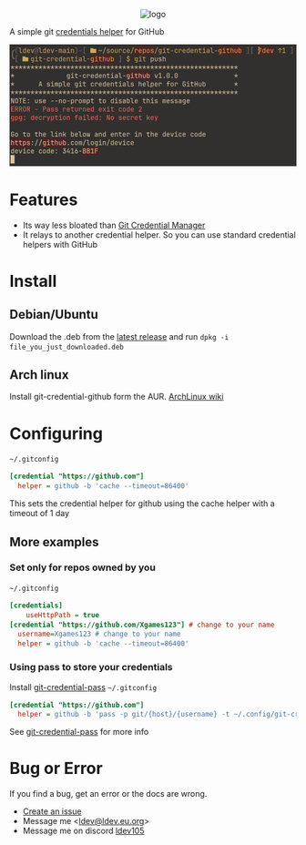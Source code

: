 <p align="center">
  <img src="https://github.com/Xgames123/git-credential-github/blob/main/logo.png?raw=true" alt="logo"/>
</p>

A simple git [credentials helper](https://git-scm.com/docs/gitcredentials) for GitHub

![Screenshot of a device code request](example.png)


# Features
* Its way less bloated than [Git Credential Manager](https://github.blog/2022-04-07-git-credential-manager-authentication-for-everyone)
* It relays to another credential helper. So you can use standard credential helpers with GitHub

# Install

## Debian/Ubuntu
Download the .deb from the [latest release](https://github.com/xgames123/git-credential-github/releases/latest) and run ```dpkg -i file_you_just_downloaded.deb```

## Arch linux
Install git-credential-github form the AUR. [ArchLinux wiki](https://wiki.archlinux.org/title/Arch_User_Repository#Installing_and_upgrading_packages)

# Configuring
```~/.gitconfig```
```ini
[credential "https://github.com"]
  helper = github -b 'cache --timeout=86400'
```
This sets the credential helper for github using the cache helper with a timeout of 1 day

## More examples

### Set only for repos owned by you
```~/.gitconfig```
```ini
[credentials]
	useHttpPath = true
[credential "https://github.com/Xgames123"] # change to your name
  username=Xgames123 # change to your name
  helper = github -b 'cache --timeout=86400'
```

### Using pass to store your credentials
Install [git-credential-pass](https://github.com/Xgames123/git-credential-pass)
```~/.gitconfig```
```ini
[credential "https://github.com"]
  helper = github -b 'pass -p git/{host}/{username} -t ~/.config/git-credential-pass/default.template'
```
See [git-credential-pass](https://github.com/Xgames123/git-credential-pass) for more info

# Bug or Error
If you find a bug, get an error or the docs are wrong.
* [Create an issue](https://github.com/Xgames123/git-credential-github/issues/new/)
* Message me <[ldev@ldev.eu.org](mailto://ldev@ldev.eu.org)>
* Message me on discord [ldev105](https://ldev.eu.org/socials/discord)
